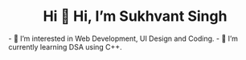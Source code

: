 <h1 align="center">Hi 👋 Hi, I’m Sukhvant Singh</h1>
- 👀 I’m interested in Web Development, UI Design and Coding.
- 🌱 I’m currently learning DSA using C++.
